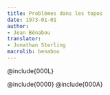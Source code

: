```yaml
---
title: Problèmes dans les topos
date: 1973-01-01
author:
- Jean Bénabou
translator:
- Jonathan Sterling
macrolib: benabou
---
```


@include{000L}

@include{0000}
@include{000A}
